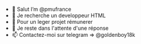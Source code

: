- 👋 Salut I’m @pmufrance
- 👀 Je recherche un developpeur HTML
- 🌱 Pour un leger projet rémunerer
- 💞️ Je reste dans l'attente d'une réponse
- 📫 Contactez-moi sur telegram => @goldenboy18k

<!---
pmufrance/pmufrance is a ✨ special ✨ repository because its `README.md` (this file) appears on your GitHub profile.
You can click the Preview link to take a look at your changes.
--->
